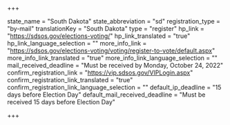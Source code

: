 +++

state_name = "South Dakota"
state_abbreviation = "sd"
registration_type = "by-mail"
translationKey = "South Dakota"
type = "register"
hp_link = "https://sdsos.gov/elections-voting/"
hp_link_translated = "true"
hp_link_language_selection = ""
more_info_link = "https://sdsos.gov/elections-voting/voting/register-to-vote/default.aspx"
more_info_link_translated = "true"
more_info_link_language_selection = ""
mail_received_deadline = "Must be received by Monday, October 24, 2022"
confirm_registration_link = "https://vip.sdsos.gov/VIPLogin.aspx"
confirm_registration_link_translated = "true"
confirm_registration_link_language_selection = ""
default_ip_deadline = "15 days before Election Day"
default_mail_received_deadline = "Must be received 15 days before Election Day"

+++